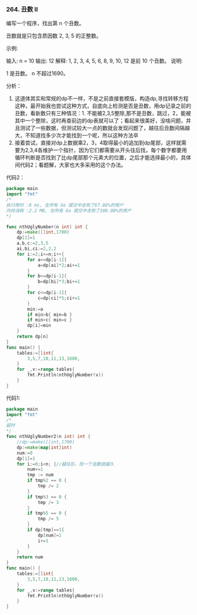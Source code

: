 ### 264. 丑数 II

编写一个程序，找出第 n 个丑数。

丑数就是只包含质因数 2, 3, 5 的正整数。

示例:

输入: n = 10
输出: 12
解释: 1, 2, 3, 4, 5, 6, 8, 9, 10, 12 是前 10 个丑数。
说明:  

1 是丑数。
n 不超过1690。


分析：
1. 这道体其实和常规的dp不一样，不是之前直接套模版，构造dp,寻找转移方程这种，最开始我也尝试这种方式，自底向上检测是否是丑数，用dp记录之前的丑数，看新数只有三种情况：1. 不能被2,3,5整除,那不是丑数，跳过，2，能被其中一个整除，这时再查前边的dp表就可以了；看起来很美好，没啥问题，并且测试了一些数据，但测试较大一点的数就会发现问题了，越往后丑数间隔越大，不知道找多少次才能找到一个呢，所以这种方法卒
2. 接着尝试，直接对dp上数据乘2，3，4取得最小的追加到dp尾部，这样就需要为2,3,4各维护一个指针，因为它们都需要从开头往后找，每个数字都要用循环判断是否找到了比dp尾部那个元素大的位置，之后才能选择最小的，具体间代码2；看题解，大家也大多采用的这个办法。


代码2：
```go
package main
import "fmt"
/*
执行用时 :8 ms, 在所有 Go 提交中击败了67.86%的用户
内存消耗 :2.2 MB, 在所有 Go 提交中击败了100.00%的用户
*/

func nthUglyNumber(n int) int {
	dp:=make([]int,1700)
	dp[1]=1
	a,b,c:=2,3,5
	ai,bi,ci:=2,2,2
	for i:=2;i<=n;i++{
		for a<=dp[i-1]{
			a=dp[ai]*2;ai+=1
		}
		for b<=dp[i-1]{
			b=dp[bi]*3;bi+=1
		}
		for c<=dp[i-1]{
			c=dp[ci]*5;ci+=1
		}
		min:=a
		if min>b{ min=b }
		if min>c{ min=c }
		dp[i]=min
	}
	return dp[n]
}
func main() {
	tables:=[]int{
		3,5,7,10,11,13,1600,
	}
	for _,v:=range tables{
		fmt.Println(nthUglyNumber(v))
	}
}

```

代码1:
```go
package main
import "fmt"
/*
超时
*/
func nthUglyNumber2(n int) int {
	//dp:=make([]int,1700)
	dp:=make(map[int]int)
	num:=0
	dp[1]=1
	for i:=0;i<n; {//越往后，找一个丑数就越久
		num+=1
		tmp := num
		if tmp%2 == 0 {
			tmp /= 2
		}
		if tmp%3 == 0 {
			tmp /= 3
		}
		if tmp%5 == 0 {
			tmp /= 5
		}
		if dp[tmp]==1{
			dp[num]=1
			i+=1
		}
	}
	return num
}
func main() {
	tables:=[]int{
		3,5,7,10,11,13,1600,
	}
	for _,v:=range tables{
		fmt.Println(nthUglyNumber(v))
	}
}

```